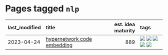 # Pages tagged `nlp`

|last_modified|title|est. idea maturity|tags
|:---|:---|---:|:---|
|2023-04-24|[hypernetwork code embedding](../hypernetwork_embedding_for_code.md)|889|[![](https://img.shields.io/badge/tag-LLM-43d799)](../tags/LLM.md) [![](https://img.shields.io/badge/tag-embeddings-e168be)](../tags/embeddings.md) [![](https://img.shields.io/badge/tag-machinelearning-b25b5)](../tags/machinelearning.md) [![](https://img.shields.io/badge/tag-models-ff6770)](../tags/models.md) [![](https://img.shields.io/badge/tag-nlp-96f12e)](../tags/nlp.md)|